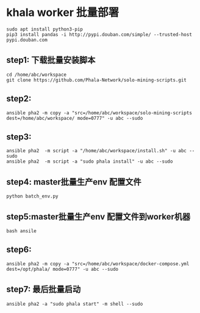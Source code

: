 # khala worker 批量部署

```
sudo apt install python3-pip
pip3 install pandas -i http://pypi.douban.com/simple/ --trusted-host pypi.douban.com
```


## step1: 下载批量安装脚本

```shell
cd /home/abc/workspace
git clone https://github.com/Phala-Network/solo-mining-scripts.git
```


## step2: 


```shell
ansible pha2 -m copy -a "src=/home/abc/workspace/solo-mining-scripts dest=/home/abc/workspace/ mode=0777" -u abc --sudo

```


## step3:

```shell
ansible pha2  -m script -a "/home/abc/workspace/install.sh" -u abc --sudo
ansible pha2  -m script -a "sudo phala install" -u abc --sudo
```

## step4: master批量生产env 配置文件

```shell
python batch_env.py
```


## step5:master批量生产env 配置文件到worker机器

```shell
bash ansile
```


## step6:

```shell
ansible pha2 -m copy -a "src=/home/abc/workspace/docker-compose.yml dest=/opt/phala/ mode=0777" -u abc --sudo
```

## step7: 最后批量启动


```shell
ansible pha2 -a "sudo phala start" -m shell --sudo
```
